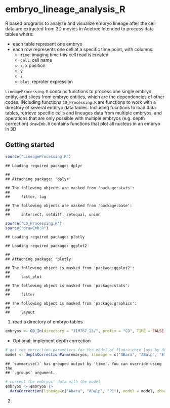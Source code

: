 
# embryo_lineage_analysis_R

R based programs to analyze and visualize embryo lineage after the cell
data are extracted from 3D movies in Acetree Intended to process data
tables where:

- each table represent one embryo
- each row represents one cell at a specific time point, with columns:
  - `time`: imaging time this cell read is created
  - `cell`: cell name
  - `x`: x position
  - `y`
  - `z`
  - `blot`: reproter expression

`LineageProcessing.R` contains functions to process one single embryo
entity, and slices from embryo entities, which are the dependencies of
other codes. INcluding functions `CD_Processing.R` are functions to work
with a directory of several embryo data tables. Including fucntions to
load data tables, retrieve specific cells and lineages data from
multiple embryos, and operations that are only possible with multiple
embryos (e.g. depth correction) `drawEmb.R` contains functions that plot
all nucleus in an embryo in 3D

## Getting started

``` r
source("LineageProcessing.R")
```

    ## Loading required package: dplyr

    ## 
    ## Attaching package: 'dplyr'

    ## The following objects are masked from 'package:stats':
    ## 
    ##     filter, lag

    ## The following objects are masked from 'package:base':
    ## 
    ##     intersect, setdiff, setequal, union

``` r
source("CD_Processing.R")
source("drawEmb.R")
```

    ## Loading required package: plotly

    ## Loading required package: ggplot2

    ## 
    ## Attaching package: 'plotly'

    ## The following object is masked from 'package:ggplot2':
    ## 
    ##     last_plot

    ## The following object is masked from 'package:stats':
    ## 
    ##     filter

    ## The following object is masked from 'package:graphics':
    ## 
    ##     layout

1.  read a directory of embryo tables

``` r
embryos <- CD_In(directory = "JIM767_25/", prefix = "CD", TIME = FALSE, AuxInfo = FALSE)
```

- Optional: implement depth correction

``` r
# get the correction parameters for the model of fluoresence loss by depth 
model <- depthCorrectionParm(embryos, lineage = c("ABara", "ABalp", "E"), alignAt = "E", startT = 30, endT = 150, exc_zMin = 0.2, exc_zMax = 1, zMax = 67)
```

    ## `summarise()` has grouped output by 'time'. You can override using the
    ## `.groups` argument.

``` r
# correct the embryos' data with the model
embryos <- embryos |> 
  dataCorrection(lineage=c("ABara", "ABalp", "P1"), model = model, zMax = 67, exc_zMin = 0.2, exc_zMax = 1)
```

2.  
